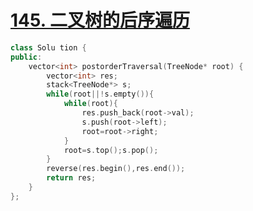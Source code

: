 # [145. 二叉树的后序遍历](https://leetcode-cn.com/problems/binary-tree-postorder-traversal/)

```cpp
class Solu tion {
public:
    vector<int> postorderTraversal(TreeNode* root) {
        vector<int> res;
        stack<TreeNode*> s;
        while(root||!s.empty()){
            while(root){
                res.push_back(root->val);
                s.push(root->left);
                root=root->right;
            }
            root=s.top();s.pop();
        }
        reverse(res.begin(),res.end());
        return res;
    }
};
```
